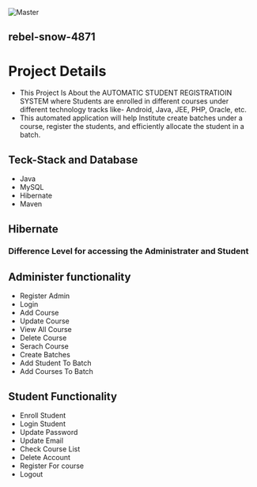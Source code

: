 ![Master](https://github.com/Vivekgupta96/rebel-snow-4871/blob/main/img.png)
## rebel-snow-4871
# Project Details
- This Project Is About the AUTOMATIC STUDENT REGISTRATIOIN SYSTEM where Students are enrolled in different courses under different
technology tracks like- Android, Java, JEE, PHP, Oracle, etc.
-  This automated
application will help Institute create batches under a course, register the students, and
efficiently allocate the student in a batch.

## Teck-Stack and Database

- Java
- MySQL
- Hibernate
- Maven

## Hibernate

###  Difference Level for accessing the Administrater and Student

##  Administer functionality

- Register Admin
- Login
- Add Course
- Update Course
- View All Course
- Delete Course
- Serach Course
- Create Batches
- Add Student To Batch
- Add Courses To Batch

## Student Functionality
 - Enroll Student
 - Login Student
 - Update Password
 - Update Email
 - Check Course List
 - Delete Account
 - Register For course
 -  Logout

